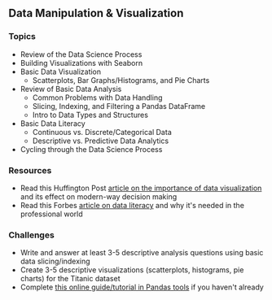 
## Data Manipulation & Visualization

### Topics
- Review of the Data Science Process
- Building Visualizations with Seaborn
- Basic Data Visualization
  - Scatterplots, Bar Graphs/Histograms, and Pie Charts
- Review of Basic Data Analysis
  - Common Problems with Data Handling
  - Slicing, Indexing, and Filtering a Pandas DataFrame
  - Intro to Data Types and Structures
- Basic Data Literacy
  - Continuous vs. Discrete/Categorical Data
  - Descriptive vs. Predictive Data Analytics
- Cycling through the Data Science Process

### Resources
- Read this Huffington Post [article on the importance of data visualization](https://www.huffingtonpost.com/phil-simon/the-increasing-importance_b_9837722.html) and its effect on modern-way decision making
- Read this Forbes [article on data literacy](https://www.forbes.com/sites/homaycotte/2014/10/28/data-literacy-what-it-is-and-why-none-of-us-have-it/#6ff4b02168bb) and why it's needed in the professional world

### Challenges
- Write and answer at least 3-5 descriptive analysis questions using basic data slicing/indexing
- Create 3-5 descriptive visualizations (scatterplots, histograms, pie charts) for the Titanic dataset
- Complete [this online guide/tutorial in Pandas tools](https://pandas.pydata.org/pandas-docs/stable/10min.html) if you haven't already